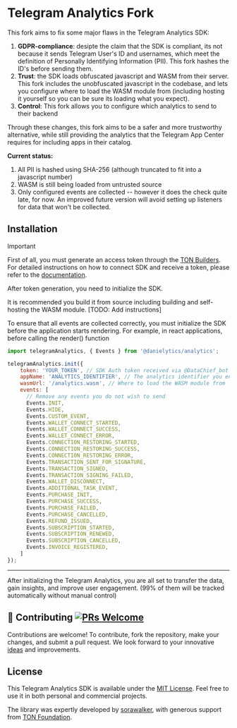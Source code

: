# Telegram Analytics Fork

This fork aims to fix some major flaws in the Telegram Analytics SDK:

1. **GDPR-compliance**: desipte the claim that the SDK is compliant, its not because it sends Telegram User's ID and usernames, which meet the definition of Personally Identifying Information (PII). This fork hashes the ID's before sending them.
2. **Trust**: the SDK loads obfuscated javascript and WASM from their server. This fork includes the unobfuscated javascript in the codebase, and lets you configure where to load the WASM module from (including hosting it yourself so you can be sure its loading what you expect).
3. **Control**: This fork allows you to configure which analytics to send to their backend

Through these changes, this fork aims to be a safer and more trustworthy alternative, while still providing the analytics that the Telegram App Center requires for including apps in their catalog.

**Current status:**

1. All PII is hashed using SHA-256 (although truncated to fit into a javascript number)
2. WASM is still being loaded from untrusted source
3. Only configured events are collected -- however it does the check quite late, for now. An improved future version will avoid setting up listeners for data that won't be collected.

## Installation

> [!IMPORTANT]
>First of all, you must generate an access token through the [TON Builders](https://builders.ton.org). For detailed instructions on how to connect SDK and receive a token, please refer to the [documentation](https://docs.tganalytics.xyz/).

After token generation, you need to initialize the SDK.

It is recommended you build it from source including building and self-hosting the WASM module. [TODO: Add instructions]

To ensure that all events are collected correctly, you must initialize the SDK before the application starts rendering. For example, in react applications, before calling the render() function

```javascript
import telegramAnalytics, { Events } from '@danielytics/analytics';

telegramAnalytics.init({
    token: 'YOUR_TOKEN', // SDK Auth token received via @DataChief_bot
    appName: 'ANALYTICS_IDENTIFIER', // The analytics identifier you entered in @DataChief_bot
    wasmUrl: '/analytics.wasm', // Where to load the WASM module from
    events: [
      // Remove any events you do not wish to send
      Events.INIT,
      Events.HIDE,
      Events.CUSTOM_EVENT,
      Events.WALLET_CONNECT_STARTED,
      Events.WALLET_CONNECT_SUCCESS,
      Events.WALLET_CONNECT_ERROR,
      Events.CONNECTION_RESTORING_STARTED,
      Events.CONNECTION_RESTORING_SUCCESS,
      Events.CONNECTION_RESTORING_ERROR,
      Events.TRANSACTION_SENT_FOR_SIGNATURE,
      Events.TRANSACTION_SIGNED,
      Events.TRANSACTION_SIGNING_FAILED,
      Events.WALLET_DISCONNECT,
      Events.ADDITIONAL_TASK_EVENT,
      Events.PURCHASE_INIT,
      Events.PURCHASE_SUCCESS,
      Events.PURCHASE_FAILED,
      Events.PURCHASE_CANCELLED,
      Events.REFUND_ISSUED,
      Events.SUBSCRIPTION_STARTED,
      Events.SUBSCRIPTION_RENEWED,
      Events.SUBSCRIPTION_CANCELLED,
      Events.INVOICE_REGISTERED,
    ]
});
```

-----

After initializing the Telegram Analytics, you are all set to transfer the data, gain insights, and improve user engagement. (99% of them will be tracked automatically without manual control)

## 🤝 Contributing [![PRs Welcome](https://img.shields.io/badge/PRs-welcome-brightgreen.svg?style=flat-square)](http://makeapullrequest.com)

Contributions are welcome! To contribute, fork the repository, make your changes, and submit a pull request. We look forward to your innovative [ideas](https://github.com/Telegram-Mini-Apps/TelegramAnalytics/pulls) and improvements.

## License

This Telegram Analytics SDK is available under the [MIT License](https://opensource.org/license/mit). Feel free to use it in both personal and commercial projects.

The library was expertly developed by [sorawalker](https://github.com/sorawalker), with generous support from [TON Foundation](https://github.com/ton-society/grants-and-bounties/).
